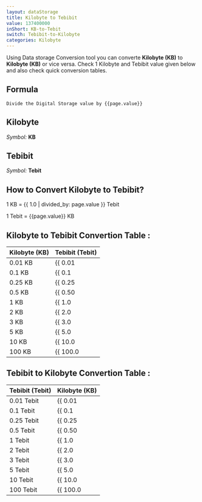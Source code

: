 ```yaml
---
layout: dataStorage
title: Kilobyte to Tebibit
value: 137400000
inShort: KB-to-Tebit
switch: Tebibit-to-Kilobyte
categories: Kilobyte
---
```


Using Data storage Conversion tool you can converte **Kilobyte (KB)** to **Kilobyte (KB)** or vice versa. Check 1 Kilobyte and Tebibit value given below and also check quick conversion tables.

## Formula
`Divide the Digital Storage value by {{page.value}}`

## Kilobyte
*Symbol:* **KB**

## Tebibit
*Symbol:* **Tebit**

## How to Convert Kilobyte to Tebibit?

1 KB = {{ 1.0 | divided_by: page.value }} Tebit

1 Tebit = {{page.value}} KB


## Kilobyte to Tebibit Convertion Table :

| Kilobyte (KB) | Tebibit (Tebit) |
| ---- | ---- |
| 0.01 KB | {{ 0.01 | divided_by: page.value }} Tebit |
| 0.1 KB | {{ 0.1 | divided_by: page.value }} Tebit |
| 0.25 KB | {{ 0.25 | divided_by: page.value }} Tebit |
| 0.5 KB | {{ 0.50 | divided_by: page.value }} Tebit |
| 1 KB | {{ 1.0 | divided_by: page.value }} Tebit |
| 2 KB | {{ 2.0 | divided_by: page.value }} Tebit |
| 3 KB | {{ 3.0 | divided_by: page.value }} Tebit |
| 5 KB | {{ 5.0 | divided_by: page.value }} Tebit |
| 10 KB | {{ 10.0 | divided_by: page.value }} Tebit |
| 100 KB | {{ 100.0 | divided_by: page.value }} Tebit |

## Tebibit to Kilobyte Convertion Table :

| Tebibit (Tebit) | Kilobyte (KB) |
| ---- | ---- |
| 0.01 Tebit | {{ 0.01 | times: page.value }} KB |
| 0.1 Tebit | {{ 0.1 | times: page.value }} KB |
| 0.25 Tebit | {{ 0.25 | times: page.value }} KB |
| 0.5 Tebit | {{ 0.50 | times: page.value }} KB |
| 1 Tebit | {{ 1.0 | times: page.value }} KB |
| 2 Tebit | {{ 2.0 | times: page.value }} KB |
| 3 Tebit | {{ 3.0 | times: page.value }} KB |
| 5 Tebit | {{ 5.0 | times: page.value }} KB |
| 10 Tebit | {{ 10.0 | times: page.value }} KB |
| 100 Tebit | {{ 100.0 | times: page.value }} KB |


<script>
document.getElementById('selectInput')[4].selected = true
document.getElementById('selectOutput')[15].selected = true
</script>
